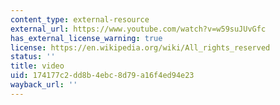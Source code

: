 ```yaml
---
content_type: external-resource
external_url: https://www.youtube.com/watch?v=w59suJUvGfc
has_external_license_warning: true
license: https://en.wikipedia.org/wiki/All_rights_reserved
status: ''
title: video
uid: 174177c2-dd8b-4ebc-8d79-a16f4ed94e23
wayback_url: ''
---
```

